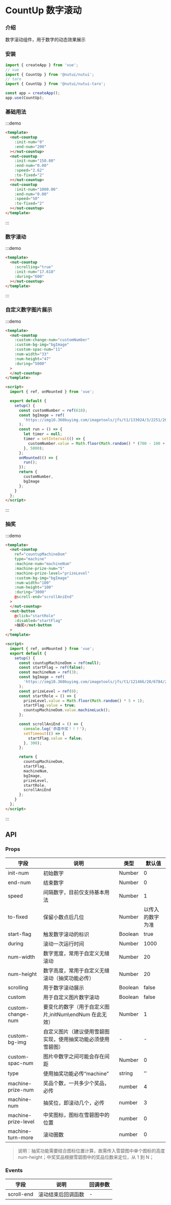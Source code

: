 # CountUp 数字滚动

### 介绍

数字滚动组件，用于数字的动态效果展示

### 安装

```javascript
import { createApp } from 'vue';
// vue
import { CountUp } from '@nutui/nutui';
// taro
import { CountUp } from '@nutui/nutui-taro';

const app = createApp();
app.use(CountUp);
```

### 基础用法

:::demo

```html
<template>
  <nut-countup
    :init-num="0"
    :end-num="200"
  ></nut-countup>
  <nut-countup
    :init-num="150.00"
    :end-num="0.00"
    :speed="2.62"
    :to-fixed="2"
  ></nut-countup>
  <nut-countup
    :init-num="1000.00"
    :end-num="0.00"
    :speed="50"
    :to-fixed="2"
  ></nut-countup>
</template>
```

:::

### 数字滚动

:::demo

```html
<template>
  <nut-countup
    :scrolling="true"
    :init-num="17.618"
    :during="600"
  ></nut-countup>
</template>
```

:::

### 自定义数字图片展示

:::demo

```html
<template>
  <nut-countup
    :custom-change-num="customNumber"
    :custom-bg-img="bgImage"
    :custom-spac-num="11"
    :num-width="33"
    :num-height="47"
    :during="5000"
  >
  </nut-countup>
</template>

<script>
  import { ref, onMounted } from 'vue';

  export default {
    setup() {
      const customNumber = ref(618);
      const bgImage = ref(
        'https://img10.360buyimg.com/imagetools/jfs/t1/133024/3/2251/2646/5ee7549aE8dc02d7e/de6901b6c72db396.png'
      );
      const run = () => {
        let timer = null;
        timer = setInterval(() => {
          customNumber.value = Math.floor(Math.random() * (700 - 100 + 1) + 100);
        }, 5000);
      };
      onMounted(() => {
        run();
      });
      return {
        customNumber,
        bgImage
      };
    }
  };
</script>
```

:::

### 抽奖

:::demo

```html
<template>
  <nut-countup
    ref="countupMachineDom"
    type="machine"
    :machine-num="machineNum"
    :machine-prize-num="5"
    :machine-prize-level="prizeLevel"
    :custom-bg-img="bgImage"
    :num-width="100"
    :num-height="100"
    :during="3000"
    @scroll-end="scrollAniEnd"
  >
  </nut-countup>
  <nut-button
    @click="startRole"
    :disabled="startFlag"
    >抽奖</nut-button
  >
</template>

<script>
  import { ref, onMounted } from 'vue';
  export default {
    setup() {
      const countupMachineDom = ref(null);
      const startFlag = ref(false);
      const machineNum = ref(3);
      const bgImage = ref(
        'https://img10.360buyimg.com/imagetools/jfs/t1/121466/20/6784/28830/5f06e7f2Edbb8998c/9bdd9e7b24dff9fe.png'
      );
      const prizeLevel = ref(0);
      const startRole = () => {
        prizeLevel.value = Math.floor(Math.random() * 5 + 1);
        startFlag.value = true;
        countupMachineDom.value.machineLuck();
      };

      const scrollAniEnd = () => {
        console.log('恭喜中奖！！！');
        setTimeout(() => {
          startFlag.value = false;
        }, 300);
      };

      return {
        countupMachineDom,
        startFlag,
        machineNum,
        bgImage,
        prizeLevel,
        startRole,
        scrollAniEnd
      };
    }
  };
</script>
```

:::

## API

### Props

| 字段                | 说明                                                         | 类型    | 默认值           |
| ------------------- | ------------------------------------------------------------ | ------- | ---------------- |
| init-num            | 初始数字                                                     | Number  | 0                |
| end-num             | 结束数字                                                     | Number  | 0                |
| speed               | 间隔数字，目前仅支持基本用法                                 | Number  | 1                |
| to-fixed            | 保留小数点后几位                                             | Number  | 以传入的数字为准 |
| start-flag          | 触发数字滚动的标识                                           | Boolean | true             |
| during              | 滚动一次运行时间                                             | Number  | 1000             |
| num-width           | 数字宽度，常用于自定义无缝滚动                               | Number  | 20               |
| num-height          | 数字高度，常用于自定义无缝滚动（抽奖功能必传）               | Number  | 20               |
| scrolling           | 用于数字滚动展示                                             | Boolean | false            |
| custom              | 用于自定义图片数字滚动                                       | Boolean | false            |
| custom-change-num   | 要变化的数字（用于自定义图片,initNum\endNum 在此无效）       | Number  | 1                |
| custom-bg-img       | 自定义图片（建议使用雪碧图实现，使用抽奖功能必须使用雪碧图） | -       | -                |
| custom-spac-num     | 图片中数字之间可能会存在间距                                 | Number  | 0                |
| type                | 使用抽奖功能必传“machine”                                    | string  | ''               |
| machine-prize-num   | 奖品个数，一共多少个奖品，必传                               | number  | 4                |
| machine-num         | 抽奖位，即滚动几个，必传                                     | number  | 3                |
| machine-prize-level | 中奖图标，图标在雪碧图中的位置                               | number  | 0                |
| machine-turn-more   | 滚动圈数                                                     | number  | 0                |

> 说明：抽奖功能需要结合图标位置计算，故需传入雪碧图中单个图标的高度 num-height；中奖奖品根据雪碧图中的奖品位数来定位，从 1 到 N；

### Events

| 字段       | 说明               | 回调参数 |
| ---------- | ------------------ | -------- |
| scroll-end | 滚动结束后回调函数 | -        |
